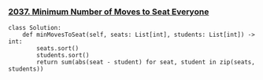 ### [2037. Minimum Number of Moves to Seat Everyone](https://leetcode.com/problems/minimum-number-of-moves-to-seat-everyone/)

```
class Solution:
    def minMovesToSeat(self, seats: List[int], students: List[int]) -> int:
        seats.sort()
        students.sort()
        return sum(abs(seat - student) for seat, student in zip(seats, students))
```
